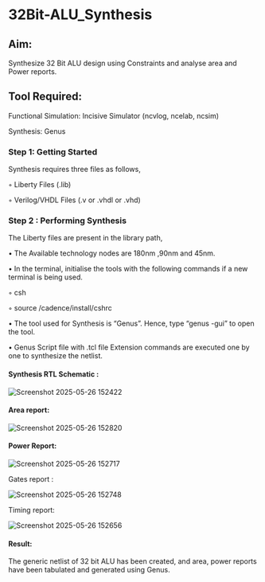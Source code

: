 # 32Bit-ALU_Synthesis

## Aim:

Synthesize 32 Bit ALU design using Constraints and analyse area and Power reports.

## Tool Required:

Functional Simulation: Incisive Simulator (ncvlog, ncelab, ncsim)

Synthesis: Genus

### Step 1: Getting Started

Synthesis requires three files as follows,

◦ Liberty Files (.lib)

◦ Verilog/VHDL Files (.v or .vhdl or .vhd)

### Step 2 : Performing Synthesis

The Liberty files are present in the library path,

• The Available technology nodes are 180nm ,90nm and 45nm.

• In the terminal, initialise the tools with the following commands if a new terminal is being
used.

◦ csh

◦ source /cadence/install/cshrc

• The tool used for Synthesis is “Genus”. Hence, type “genus -gui” to open the tool.

• Genus Script file with .tcl file Extension commands are executed one by one to synthesize the netlist.

#### Synthesis RTL Schematic :
![Screenshot 2025-05-26 152422](https://github.com/user-attachments/assets/4ddd7d93-a2ec-43e4-9328-5e155e4bac10)


#### Area report:

![Screenshot 2025-05-26 152820](https://github.com/user-attachments/assets/a874e1cb-56a9-4207-8824-b1df025d7cbf)

#### Power Report:

![Screenshot 2025-05-26 152717](https://github.com/user-attachments/assets/4ab38059-0499-4019-a07b-5439a6352964)

Gates report :

![Screenshot 2025-05-26 152748](https://github.com/user-attachments/assets/3ec8ea18-02c6-43ab-8b1b-d4d2f09b50e4)

Timing report:


![Screenshot 2025-05-26 152656](https://github.com/user-attachments/assets/8ad830cd-ab8f-4981-b2de-4d3544f2785c)


#### Result: 

The generic netlist of 32 bit ALU  has been created, and area, power reports have been tabulated and generated using Genus.
